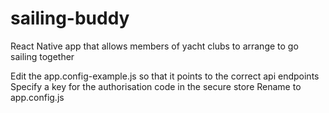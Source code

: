 # sailing-buddy
React Native app that allows members of yacht clubs to arrange to go sailing together

Edit the app.config-example.js so that it points to the correct api endpoints
Specify a key for the authorisation code in the secure store
Rename to app.config.js
